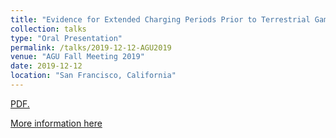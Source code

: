 ```yaml
---
title: "Evidence for Extended Charging Periods Prior to Terrestrial Gamma-Ray Flashes"
collection: talks
type: "Oral Presentation"
permalink: /talks/2019-12-12-AGU2019
venue: "AGU Fall Meeting 2019"
date: 2019-12-12
location: "San Francisco, California"
---
```


<a href="../files/AGUTALK2019.pdf" target="_blank">PDF.</a>


<!--<iframe src="https://montanaedu-my.sharepoint.com/personal/n28j228_msu_montana_edu/_layouts/15/Doc.aspx?sourcedoc={a8888373-033d-42bf-8e0e-74ed0ef25478}&amp;action=embedview&amp;wdAr=1.7777777777777777" width="962px" height="565px" frameborder="0">This is an embedded <a target="_blank" href="https://office.com">Microsoft Office</a> presentation, powered by <a target="_blank" href="https://office.com/webapps">Office</a>.</iframe>-->

[More information here](https://reyannlarkey.github.io/publication/2019-09-05-paper-title-number-1)
